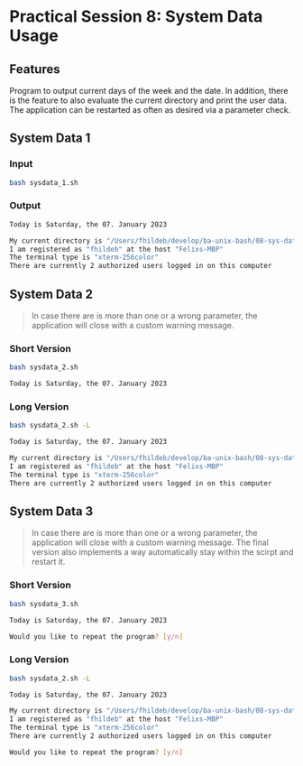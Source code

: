 # Practical Session 8: System Data Usage

## Features

Program to output current days of the week and the date. In addition, there is the feature to also evaluate the current directory and print the user data. The application can be restarted as often as desired via a parameter check.

## System Data 1

### Input

```bash
bash sysdata_1.sh
```

### Output

```bash
Today is Saturday, the 07. January 2023

My current directory is "/Users/fhildeb/develop/ba-unix-bash/08-sys-data"
I am registered as "fhildeb" at the host "Felixs-MBP"
The terminal type is "xterm-256color"
There are currently 2 authorized users logged in on this computer
```

## System Data 2

> In case there are is more than one or a wrong parameter, the application will close with a custom warning message.

### Short Version

```bash
bash sysdata_2.sh
```

```bash
Today is Saturday, the 07. January 2023
```

### Long Version

```bash
bash sysdata_2.sh -L
```

```bash
Today is Saturday, the 07. January 2023

My current directory is "/Users/fhildeb/develop/ba-unix-bash/08-sys-data"
I am registered as "fhildeb" at the host "Felixs-MBP"
The terminal type is "xterm-256color"
There are currently 2 authorized users logged in on this computer
```

## System Data 3

> In case there are is more than one or a wrong parameter, the application will close with a custom warning message. The final version also implements a way automatically stay within the scirpt and restart it.

### Short Version

```bash
bash sysdata_3.sh
```

```bash
Today is Saturday, the 07. January 2023

Would you like to repeat the program? [y/n]
```

### Long Version

```bash
bash sysdata_2.sh -L
```

```bash
Today is Saturday, the 07. January 2023

My current directory is "/Users/fhildeb/develop/ba-unix-bash/08-sys-data"
I am registered as "fhildeb" at the host "Felixs-MBP"
The terminal type is "xterm-256color"
There are currently 2 authorized users logged in on this computer

Would you like to repeat the program? [y/n]
```
